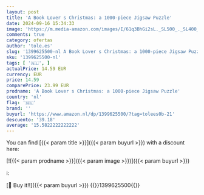 ```yaml
---
layout: post
title: 'A Book Lover s Christmas: a 1000-piece Jigsaw Puzzle'
date: 2024-09-16 15:34:33
image: 'https://m.media-amazon.com/images/I/61q3BhGi2sL._SL500_._SL400_.jpg'
comments: true
category: ofertas
author: 'tole.es'
slug: '1399625500-nl A Book Lover s Christmas: a 1000-piece Jigsaw Puzzle'
sku: '1399625500-nl'
tags: [ '🇳🇱', ]
actualPrice: 14.59 EUR
currency: EUR
price: 14.59
comparePrice: 23.99 EUR
prodname: 'A Book Lover s Christmas: a 1000-piece Jigsaw Puzzle'
country: 'nl'
flag: '🇳🇱'
brand: ''
buyurl: 'https://www.amazon.nl/dp/1399625500/?tag=tolees0b-21'
descuento: '39.18'
average: '15.5822222222222'
---
```


You can find [{{< param title >}}]({{< param buyurl >}}) with a discount here:

[![{{< param prodname >}}]({{< param image >}})]({{< param buyurl >}})

ℹ️:


[🛒 Buy it!!]({{< param buyurl >}})
{{<world>}}1399625500{{</world>}}
